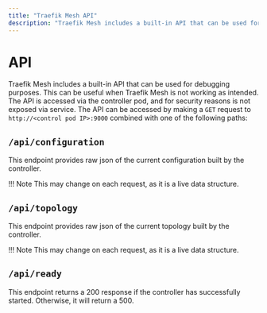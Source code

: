 ```yaml
---
title: "Traefik Mesh API"
description: "Traefik Mesh includes a built-in API that can be used for debugging purposes. Read the documentation to learn more."
---
```


# API

Traefik Mesh includes a built-in API that can be used for debugging purposes.
This can be useful when Traefik Mesh is not working as intended.
The API is accessed via the controller pod, and for security reasons is not exposed via service.
The API can be accessed by making a `GET` request to `http://<control pod IP>:9000` combined with one of the following paths:

## `/api/configuration`

This endpoint provides raw json of the current configuration built by the controller.

!!! Note
    This may change on each request, as it is a live data structure.

## `/api/topology`

This endpoint provides raw json of the current topology built by the controller.

!!! Note
    This may change on each request, as it is a live data structure.


## `/api/ready`

This endpoint returns a 200 response if the controller has successfully started.
Otherwise, it will return a 500.
